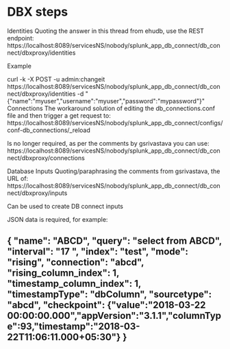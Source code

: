 # DBX steps

Identities
Quoting the answer in this thread from ehudb, use the REST endpoint:
https://localhost:8089/servicesNS/nobody/splunk_app_db_connect/db_connect/dbxproxy/identities

Example

curl -k -X POST -u admin:changeit https://localhost:8089/servicesNS/nobody/splunk_app_db_connect/db_connect/dbxproxy/identities -d "{\"name\":\"myuser\",\"username\":\"myuser\",\"password\":\"mypassword\"}"
Connections
The workaround solution of editing the db_connections.conf file and then trigger a get request to:
https://localhost:8089/servicesNS/nobody/splunk_app_db_connect/configs/conf-db_connections/_reload

Is no longer required, as per the comments by gsrivastava you can use:
https://localhost:8089/servicesNS/nobody/splunk_app_db_connect/db_connect/dbxproxy/connections

Database Inputs
Quoting/paraphrasing the comments from gsrivastava, the URL of:
https://localhost:8089/servicesNS/nobody/splunk_app_db_connect/db_connect/dbxproxy/inputs

Can be used to create DB connect inputs

JSON data is required, for example:

{
"name": "ABCD",
"query": "select from ABCD",
"interval": "17 ",
"index": "test",
"mode": "rising",
"connection": "abcd",
"rising_column_index": 1,
"timestamp_column_index": 1,
"timestampType": "dbColumn",
"sourcetype": "abcd",
"checkpoint": {"value":"2018-03-22 00:00:00.000","appVersion":"3.1.1","columnType":93,"timestamp":"2018-03-22T11:06:11.000+05:30"}
}
-